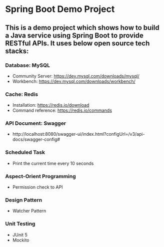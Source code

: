 # Spring Boot Demo Project

## This is a demo project which shows how to build a Java service using Spring Boot to provide RESTful APIs. It uses below open source tech stacks:

### Database: MySQL
* Community Server: https://dev.mysql.com/downloads/mysql/
* Workbench: https://dev.mysql.com/downloads/workbench/

### Cache: Redis
* Installation: https://redis.io/download
* Command reference: https://redis.io/commands
  
### API Document: Swagger
* http://localhost:8080/swagger-ui/index.html?configUrl=/v3/api-docs/swagger-config#

### Scheduled Task
* Print the current time every 10 seconds

### Aspect-Orient Programming
* Permission check to API

### Design Pattern
* Watcher Pattern

### Unit Testing
* JUnit 5
* Mockito